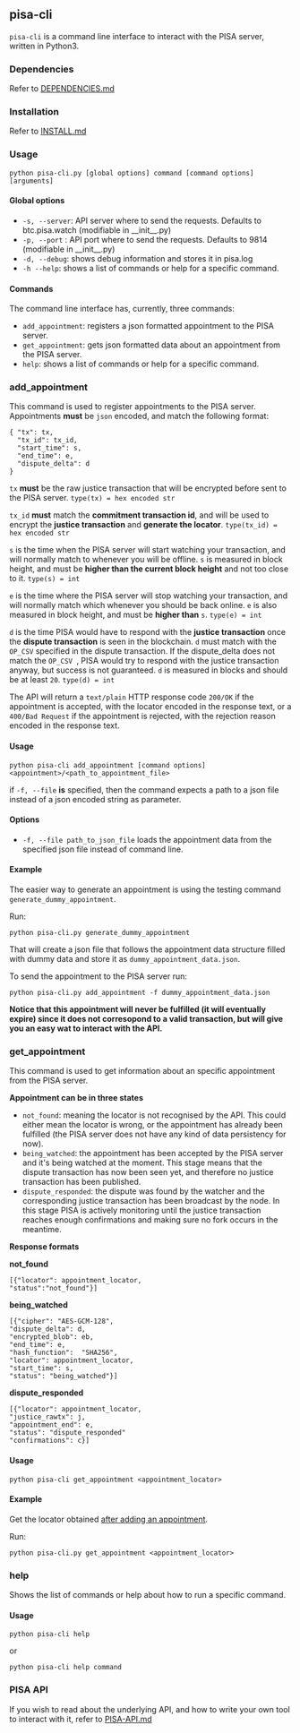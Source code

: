 ## pisa-cli

`pisa-cli` is a command line interface to interact with the PISA server, written in Python3.

### Dependencies
Refer to [DEPENDENCIES.md](DEPENDENCIES.md)

### Installation

Refer to [INSTALL.md](INSTALL.md)

### Usage

	python pisa-cli.py [global options] command [command options] [arguments]
	
#### Global options

- `-s, --server`:	API server where to send the requests. Defaults to btc.pisa.watch (modifiable in \_\_init\_\_.py)
- `-p, --port` :	API port where to send the requests. Defaults to 9814 (modifiable in \_\_init\_\_.py)
- `-d, --debug`: 	shows debug information and stores it in pisa.log
- `-h --help`: 	shows a list of commands or help for a specific command.

#### Commands

The command line interface has, currently, three commands:

- `add_appointment`: registers a json formatted appointment to the PISA server.
- `get_appointment`: gets json formatted data about an appointment from the PISA server.
- `help`: shows a list of commands or help for a specific command.

### add_appointment

This command is used to register appointments to the PISA server. Appointments **must** be `json` encoded, and match the following format:

	{ "tx": tx,
	  "tx_id": tx_id,
	  "start_time": s,
	  "end_time": e,
	  "dispute_delta": d
	}
	
`tx` **must** be the raw justice transaction that will be encrypted before sent to the PISA server. `type(tx) = hex encoded str`

`tx_id` **must** match the **commitment transaction id**, and will be used to encrypt the **justice transaction** and **generate the locator**. `type(tx_id) = hex encoded str`

`s` is the time when the PISA server will start watching your transaction, and will normally match to whenever you will be offline. `s` is measured in block height, and must be **higher than the current block height** and not too close to it. `type(s) = int`

`e` is the time where the PISA server will stop watching your transaction, and will normally match which whenever you should be back online. `e` is also measured in block height, and must be **higher than** `s`. `type(e) = int`

`d` is the time PISA would have to respond with the **justice transaction** once the **dispute transaction** is seen in the blockchain. `d` must match with the `OP_CSV` specified in the dispute transaction. If the dispute_delta does not match the `OP_CSV `, PISA would try to respond with the justice transaction anyway, but success is not guaranteed. `d` is measured in blocks and should be at least `20`. `type(d) = int`

The API will return a `text/plain` HTTP response code `200/OK` if the appointment is accepted, with the locator encoded in the response text, or a `400/Bad Request` if the appointment is rejected, with the rejection reason encoded in the response text. 


#### Usage

	python pisa-cli add_appointment [command options] <appointment>/<path_to_appointment_file>
	
if `-f, --file` **is** specified, then the command expects a path to a json file instead of a json encoded
	string as parameter.
	
#### Options
- `-f, --file path_to_json_file`	 loads the appointment data from the specified json file instead of command line.

#### Example

The easier way to generate an appointment is using the testing command `generate_dummy_appointment`.

Run:

`python pisa-cli.py generate_dummy_appointment`

That will create a json file that follows the appointment data structure filled with dummy data and store it as `dummy_appointment_data.json`.

To send the appointment to the PISA server run:

`python pisa-cli.py add_appointment -f dummy_appointment_data.json `

**Notice that this appointment will never be fulfilled (it will eventually expire) since it does not corresopond to a valid transaction, but will give you an easy wat to interact with the API.**


### get_appointment

This command is used to get information about an specific appointment from the PISA server.

**Appointment can be in three states**

- `not_found`: meaning the locator is not recognised by the API. This could either mean the locator is wrong, or the appointment has already been fulfilled (the PISA server does not have any kind of data persistency for now).
- `being_watched`: the appointment has been accepted by the PISA server and it's being watched at the moment. This stage means that the dispute transaction has now been seen yet, and therefore no justice transaction has been published.
- `dispute_responded`: the dispute was found by the watcher and the corresponding justice transaction has been broadcast by the node. In this stage PISA is actively monitoring until the justice transaction reaches enough confirmations and making sure no fork occurs in the meantime.

**Response formats**

**not_found**

	[{"locator": appointment_locator, 
	"status":"not_found"}]
	
**being_watched**

	[{"cipher": "AES-GCM-128",
	"dispute_delta": d,
	"encrypted_blob": eb,
	"end_time": e,
	"hash_function":  "SHA256",
	"locator": appointment_locator,
	"start_time": s,
	"status": "being_watched"}]
	
**dispute_responded**

	[{"locator": appointment_locator,
	"justice_rawtx": j,
	"appointment_end": e,
	"status": "dispute_responded"
	"confirmations": c}]
	
#### Usage

	python pisa-cli get_appointment <appointment_locator>
	
#### Example

Get the locator obtained [after adding an appointment](#example).

Run:

	python pisa-cli.py get_appointment <appointment_locator>
	
### help

Shows the list of commands or help about how to run a specific command.

#### Usage
	python pisa-cli help
	
or

	python pisa-cli help command

### PISA API	

If you wish to read about the underlying API, and how to write your own tool to interact with it, refer to [PISA-API.md](PISA-API.md)